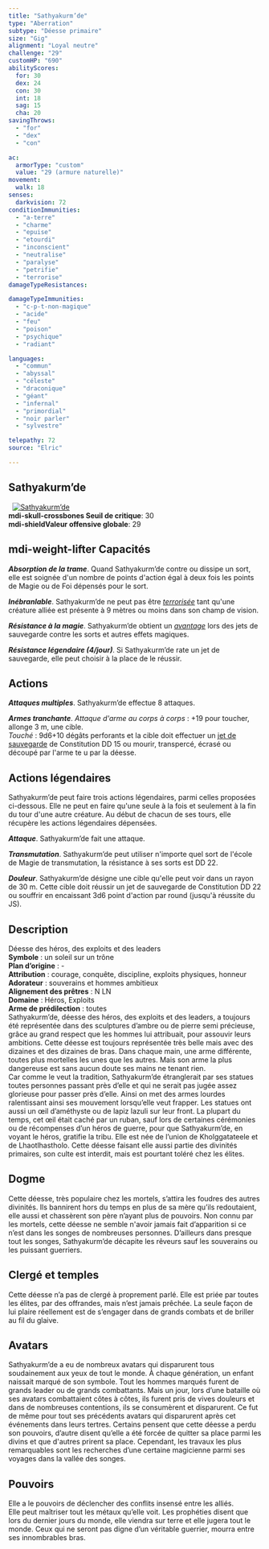```yaml
---
title: "Sathyakurm’de"
type: "Aberration"
subtype: "Déesse primaire"
size: "Gig"
alignment: "Loyal neutre"
challenge: "29"
customHP: "690"
abilityScores:
  for: 30
  dex: 24
  con: 30
  int: 18
  sag: 15
  cha: 20
savingThrows:
  - "for"
  - "dex"
  - "con"

ac:
  armorType: "custom"
  value: "29 (armure naturelle)"
movement:
  walk: 18
senses:
  darkvision: 72
conditionImmunities:
  - "a-terre"
  - "charme"
  - "epuise"
  - "etourdi"
  - "inconscient"
  - "neutralise"
  - "paralyse"
  - "petrifie"
  - "terrorise"
damageTypeResistances:

damageTypeImmunities:
  - "c-p-t-non-magique"
  - "acide"
  - "feu"
  - "poison"
  - "psychique"
  - "radiant"

languages:
  - "commun"
  - "abyssal"
  - "céleste"
  - "draconique"
  - "géant"
  - "infernal"
  - "primordial"
  - "noir parler"
  - "sylvestre"

telepathy: 72
source: "Elric"

---
```

## Sathyakurm’de
&nbsp;
[![Sathyakurm’de](https://www.douaratil.fr/illustrations/aberration/sathyakurmdem.png)](https://www.douaratil.fr/illustrations/aberration/sathyakurmde.jpg)   
**<v-icon>mdi-skull-crossbones</v-icon> Seuil de critique**: 30            
**<v-icon>mdi-shield</v-icon>Valeur offensive globale**: 29     
## <v-icon>mdi-weight-lifter</v-icon> Capacités
_**Absorption de la trame**_. Quand Sathyakurm’de contre ou dissipe un sort, elle est soignée d'un nombre de points d'action égal à deux fois les points de Magie ou de Foi dépensés pour le sort.  

_**Inébranlable**_. Sathyakurm’de ne peut pas être [_terrorisée_](/gerer-la-sante-du-personnage/#terrorise) tant qu'une créature alliée est présente à 9 mètres ou moins dans son champ de vision.  

_**Résistance à la magie**_. Sathyakurm’de obtient un [_avantage_](/utiliser-les-caracteristiques/#avantage-et-desavantage) lors des jets de sauvegarde contre les sorts et autres effets magiques.  

_**Résistance légendaire (4/jour)**_. Si Sathyakurm’de rate un jet de sauvegarde, elle peut choisir à la place de le réussir.

## Actions
_**Attaques multiples**_. Sathyakurm’de effectue 8 attaques.  

_**Armes tranchante**_. _Attaque d'arme au corps à corps_ : +19 pour toucher, allonge 3 m, une cible.  
_Touché_ : 9d6+10 dégâts perforants et la cible doit effectuer un [jet de sauvegarde](/utiliser-les-caracteristiques/#jets-de-sauvegarde) de Constitution DD 15 ou mourir, transpercé, écrasé ou découpé par l'arme te u par la déesse.  


## Actions légendaires
Sathyakurm’de peut faire trois actions légendaires, parmi celles proposées ci-dessous. Elle ne peut en faire qu'une seule à la fois et seulement à la fin du tour d'une autre créature. Au début de chacun de ses tours, elle récupère les actions légendaires dépensées.

_**Attaque**_. Sathyakurm’de fait une attaque.

_**Transmutation**_. Sathyakurm’de peut utiliser n'importe quel sort de l'école de Magie de transmutation, la résistance à ses sorts est DD 22.

_**Douleur**_. Sathyakurm’de désigne une cible qu'elle peut voir dans un rayon de 30 m. Cette cible doit réussir un jet de sauvegarde de Constitution DD 22 ou souffrir en encaissant 3d6 point d'action par round (jusqu'à réussite du JS).

## Description  
Déesse des héros, des exploits et des leaders   
**Symbole** : un soleil sur un trône   
**Plan d’origine** : -  
**Attribution** : courage, conquête, discipline, exploits physiques, honneur  
**Adorateur** : souverains et hommes ambitieux   
**Alignement des prêtres** : N LN  
**Domaine** : Héros, Exploits  
**Arme de prédilection** : toutes  
Sathyakurm’de, déesse des héros, des exploits et des leaders, a toujours été représentée dans des sculptures d’ambre ou de pierre semi précieuse, grâce au grand respect que les hommes lui attribuait, pour assouvir leurs ambitions. Cette déesse est toujours représentée très belle mais avec des dizaines et des dizaines de bras. Dans chaque main, une arme différente, toutes plus mortelles les unes que les autres. Mais son arme la plus dangereuse est sans aucun doute ses mains ne tenant rien.   
Car comme le veut la tradition, Sathyakurm’de étranglerait par ses statues toutes personnes passant près d’elle et qui ne serait pas jugée assez glorieuse pour passer près d’elle. Ainsi on met des armes lourdes ralentissant ainsi ses mouvement lorsqu’elle veut frapper. Les statues ont aussi un œil d’améthyste ou de lapiz lazuli sur leur front. La plupart du temps, cet œil était caché par un ruban, sauf lors de certaines cérémonies ou de récompenses d’un héros de guerre, pour que Sathyakurm’de, en voyant le héros, gratifie la tribu. Elle est née de l’union de Kholggatateele et de Lhaotlhastholo. Cette déesse faisant elle aussi partie des divinités primaires, son culte est interdit, mais est pourtant toléré chez les élites.

## Dogme  
Cette déesse, très populaire chez les mortels, s’attira les foudres des autres divinités. Ils bannirent hors du temps en plus de sa mère qu’ils redoutaient, elle aussi et chassèrent son père n’ayant plus de pouvoirs. Non connu par les mortels, cette déesse ne semble n'avoir jamais fait d’apparition si ce n’est dans les songes de nombreuses  personnes. D’ailleurs dans presque tout les songes, Sathyakurm’de décapite les rêveurs sauf les souverains ou les puissant guerriers.


## Clergé et temples  
Cette déesse n’a pas de clergé à proprement parlé. Elle est priée par toutes les élites, par des offrandes, mais n’est jamais prêchée. La seule façon de lui plaire réellement est de s’engager dans de grands combats et de briller au fil du glaive.


## Avatars  
Sathyakurm’de a eu de nombreux avatars qui disparurent tous soudainement aux yeux de tout le monde. À chaque génération, un enfant naissait marqué de son symbole. Tout les hommes marqués furent de grands leader ou de grands combattants. Mais un jour, lors d’une bataille où ses avatars combattaient côtes à côtes, ils furent pris de vives douleurs et dans de nombreuses contentions, ils se consumèrent et disparurent. Ce fut de même pour tout ses précédents avatars qui disparurent après cet événements dans leurs tertres. Certains pensent que cette déesse a perdu son pouvoirs, d’autre disent qu’elle a été forcée de quitter sa place parmi les divins et que d'autres prirent sa place. Cependant, les travaux les plus remarquables sont les recherches d’une certaine magicienne parmi ses voyages dans la vallée des songes.

## Pouvoirs  
Elle a le pouvoirs de déclencher des conflits insensé entre les alliés.  
Elle peut maîtriser tout les métaux qu’elle voit.
Les prophéties disent que lors du dernier jours du monde, elle viendra sur terre et elle jugera tout le monde. Ceux qui ne seront pas digne d’un véritable guerrier, mourra entre ses innombrables bras.  
